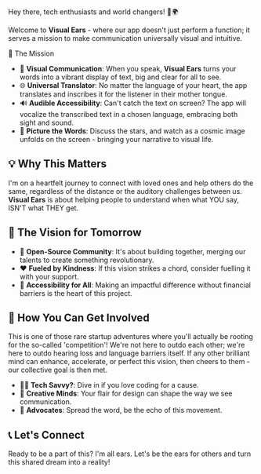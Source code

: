 Hey there, tech enthusiasts and world changers! 👋🌍

Welcome to **Visual Ears** - where our app doesn't just perform a function; it serves a mission to make communication universally visual and intuitive.

 🚀 The Mission

- 📝 **Visual Communication**: When you speak, **Visual Ears** turns your words into a vibrant display of text, big and clear for all to see.
- 🌐 **Universal Translator**: No matter the language of your heart, the app translates and inscribes it for the listener in their mother tongue.
- 🔊 **Audible Accessibility**: Can't catch the text on screen? The app will vocalize the transcribed text in a chosen language, embracing both sight and sound.
- 🎨 **Picture the Words**: Discuss the stars, and watch as a cosmic image unfolds on the screen - bringing your narrative to visual life.

## 💡 Why This Matters

I'm on a heartfelt journey to connect with loved ones and help others do the same, regardless of the distance or the auditory challenges between us. **Visual Ears** is about helping people to understand when what YOU say, ISN'T what THEY get.

## 🌟 The Vision for Tomorrow

- 🤲 **Open-Source Community**: It's about building together, merging our talents to create something revolutionary.
- ❤️ **Fueled by Kindness**: If this vision strikes a chord, consider fuelling it with your support.
- 👐 **Accessibility for All**: Making an impactful difference without financial barriers is the heart of this project.

## 🌱 How You Can Get Involved

This is one of those rare startup adventures where you'll actually be rooting for the so-called 'competition'! We're not here to outdo each other; we're here to outdo hearing loss and language barriers itself. If any other brilliant mind can enhance, accelerate, or perfect this vision, then cheers to them - our collective goal is then met.

- 🧑‍💻 **Tech Savvy?**: Dive in if you love coding for a cause.
- 🎨 **Creative Minds**: Your flair for design can shape the way we see communication.
- 📢 **Advocates**: Spread the word, be the echo of this movement.

## 📞 Let's Connect

Ready to be a part of this? I'm all ears. Let's be the ears for others and turn this shared dream into a reality!

